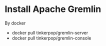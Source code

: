 # Install Apache Gremlin

By docker
- docker pull tinkerpop/gremlin-server
- docker pull tinkerpop/gremlin-console
